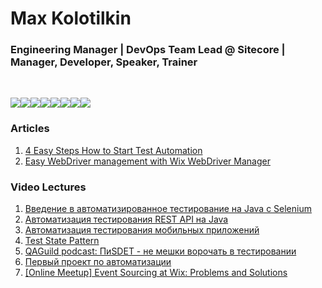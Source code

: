 # Max Kolotilkin
### Engineering Manager | DevOps Team Lead @ Sitecore | Manager, Developer, Speaker, Trainer

<br />

<img src="https://img.shields.io/badge/powershell-5391FE.svg?&style=for-the-badge&logo=powershell&logoColor=white" /><img src="https://img.shields.io/badge/.net-512BD4.svg?&style=for-the-badge&logo=.net&logoColor=white" /><img src="https://img.shields.io/badge/python%20-3776AB.svg?&style=for-the-badge&logo=python&logoColor=white" /><img src="https://img.shields.io/badge/ansible-ee0000.svg?style=for-the-badge&logo=ansible&logoColor=white" /><img src="https://img.shields.io/badge/go-00ADD8.svg?style=for-the-badge&logo=go&logoColor=white" /><img src="https://img.shields.io/badge/terraform-7B42BC.svg?style=for-the-badge&logo=terraform&logoColor=white" /><img src="https://img.shields.io/badge/aws-FF9900.svg?&style=for-the-badge&logo=amazon&logoColor=white" /><img src="https://img.shields.io/badge/azure-0078D7.svg?style=for-the-badge&logo=microsoftazure&logoColor=white" />


### Articles
1. [4 Easy Steps How to Start Test Automation](https://medium.com/@kolotilkin/4-easy-steps-how-to-start-test-automation-de3e46953df5)
2. [Easy WebDriver management with Wix WebDriver Manager](https://medium.com/wix-engineering/easy-webdriver-management-with-wix-webdriver-manager-479155ab41c4)


### Video Lectures
1. [Введение в автоматизированное тестирование на Java с Selenium](https://www.youtube.com/watch?v=zka-SN9yNt4)
2. [Автоматизация тестирования REST API на Java](https://www.youtube.com/watch?v=bZE5hU5fZCY)
3. [Автоматизация тестирования мобильных приложений](https://www.youtube.com/watch?v=i4PtLCUl8g8)
4. [Test State Pattern](https://www.youtube.com/watch?v=e0VuZ-gsDSw)
5. [QAGuild podcast: ПиSDET - не мешки ворочать в тестировании](https://www.youtube.com/watch?v=oLibRVPl1dw)
6. [Первый проект по автоматизации](https://www.youtube.com/watch?v=MjqKW_SqYUk)
7. [[Online Meetup] Event Sourcing at Wix: Problems and Solutions](https://www.youtube.com/watch?v=bjOlspQUJ6s)
